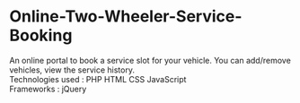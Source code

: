# Online-Two-Wheeler-Service-Booking
An online portal to book a service slot for your vehicle. You can add/remove vehicles, view the service history.
<br>
Technologies used : PHP HTML CSS JavaScript
<br>
Frameworks : jQuery
